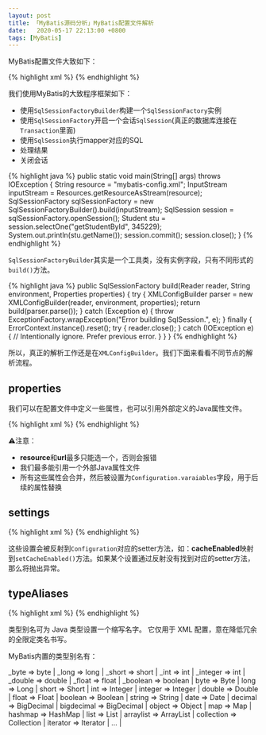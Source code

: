 ```yaml
---
layout: post
title: 「MyBatis源码分析」MyBatis配置文件解析
date:   2020-05-17 22:13:00 +0800
tags: [MyBatis]
---
```


MyBatis配置文件大致如下：

{% highlight xml %}
<configuration>
    <properties/>
    <settings/>
    <typeAliases/>
    <typeHandlers/>
    <objectFactory/>
    <objectWrapperFactory/>
    <reflectorFactory/>
    <plugins/>
    <environments/>
    <databaseIdProvider/>
    <mappers/>
</configuration>
{% endhighlight %}

我们使用MyBatis的大致程序框架如下：

- 使用`SqlSessionFactoryBuilder`构建一个`SqlSessionFactory`实例
- 使用`SqlSessionFactory`开启一个会话`SqlSession`(真正的数据库连接在`Transaction`里面)
- 使用`SqlSession`执行mapper对应的SQL
- 处理结果
- 关闭会话

{% highlight java %}
public static void main(String[] args) throws IOException {
    String resource = "mybatis-config.xml";
    InputStream inputStream = Resources.getResourceAsStream(resource);
    SqlSessionFactory sqlSessionFactory = new SqlSessionFactoryBuilder().build(inputStream);
    SqlSession session = sqlSessionFactory.openSession();
    Student stu = session.selectOne("getStudentById", 345229);
    System.out.println(stu.getName());
    session.commit();
    session.close();
}
{% endhighlight %}

`SqlSessionFactoryBuilder`其实是一个工具类，没有实例字段，只有不同形式的`build()`方法。

{% highlight java %}
public SqlSessionFactory build(Reader reader, String environment, Properties properties) {
    try {
        XMLConfigBuilder parser = new XMLConfigBuilder(reader, environment, properties);
        return build(parser.parse());
    } catch (Exception e) {
        throw ExceptionFactory.wrapException("Error building SqlSession.", e);
    } finally {
        ErrorContext.instance().reset();
        try {
            reader.close();
        } catch (IOException e) {
            // Intentionally ignore. Prefer previous error.
        }
    }
}
{% endhighlight %}

所以，真正的解析工作还是在`XMLConfigBuilder`。我们下面来看看不同节点的解析流程。

## properties

我们可以在配置文件中定义一些属性，也可以引用外部定义的Java属性文件。

{% highlight xml %}
<properties resource="org/mybatis/example/config.properties" url="http://xxx/xxx.properties">
    <property name="username" value="dev_user"/>
    <property name="password" value="F2Fa3!33TYyg"/>
</properties>
{% endhighlight %}

⚠️注意：

- **resource**和**url**最多只能选一个，否则会报错
- 我们最多能引用一个外部Java属性文件
- 所有这些属性会合并，然后被设置为`Configuration.varaiables`字段，用于后续的属性替换

## settings

{% highlight xml %}
<settings>
    <setting name="cacheEnabled" value="true"/>
    <setting name="useColumnLabel" value="true"/>
    <setting name="useGeneratedKeys" value="false"/>
</settings>
{% endhighlight %}

这些设置会被反射到`Configuration`对应的setter方法，如：**cacheEnabled**映射到`setCacheEnabled()`方法。如果某个设置通过反射没有找到对应的setter方法，那么将抛出异常。

## typeAliases

{% highlight xml %}
<typeAliases>
    <package name="com.yu000hong.domain"/>
    <typeAlias alias="Author" type="com.yu000hong.blog.domain.Author"/>
</typeAliases>
{% endhighlight %}

类型别名可为 Java 类型设置一个缩写名字。 它仅用于 XML 配置，意在降低冗余的全限定类名书写。

MyBatis内置的类型别名有：

_byte => byte | _long => long | _short => short | _int => int | 
_integer => int | _double => double | _float => float | _boolean => boolean |
byte => Byte | long => Long | short => Short | int => Integer |
integer => Integer | double => Double | float => Float | boolean => Boolean |
string => String | date => Date | decimal => BigDecimal | bigdecimal => BigDecimal |
object => Object | map => Map | hashmap => HashMap | list => List |
arraylist => ArrayList | collection => Collection | iterator => Iterator | ... |






